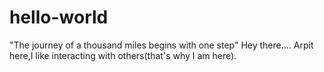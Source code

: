 # hello-world
"The journey of a thousand miles begins with one step"
Hey there....
Arpit here,I like interacting with others(that's why I am here).
